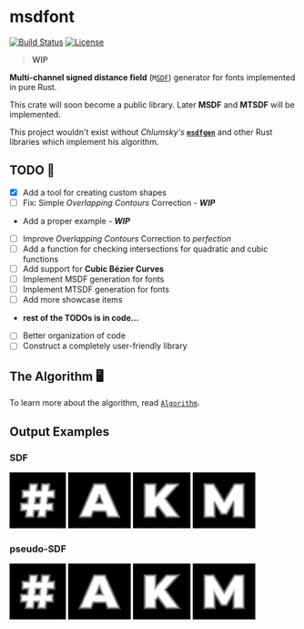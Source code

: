 # **msdfont**

[![Build Status](https://img.shields.io/github/workflow/status/Blatko1/msdfont-rs/Rust?logo=github)](https://github.com/Blatko1/msdfont-rs/actions)
[![License](https://img.shields.io/github/license/Blatko1/msdfont-rs?color=%23537aed)](https://github.com/Blatko1/msdfont-rs/blob/master/LICENSE)

> **WIP**

**Multi-channel signed distance field** (`M`[`SDF`](https://prideout.net/blog/distance_fields/)) generator for fonts implemented in pure Rust.

This crate will soon become a public library. Later **MSDF** and **MTSDF** will be implemented.

This project wouldn't exist without *Chlumsky's* **[`msdfgen`](https://github.com/Chlumsky/msdfgen)** and other Rust libraries which implement his algorithm.

## TODO :memo:

* [x] Add a tool for creating custom shapes
* [ ] Fix: Simple *Overlapping Contours* Correction - ***WIP***
*  Add a proper example - ***WIP***
* [ ] Improve *Overlapping Contours* Correction to *perfection*
* [ ] Add a function for checking intersections for quadratic and cubic functions
* [ ] Add support for **Cubic Bézier Curves**
* [ ] Implement MSDF generation for fonts
* [ ] Implement MTSDF generation for fonts
* [ ] Add more showcase items
* **rest of the TODOs is in code...**
* [ ] Better organization of code
* [ ] Construct a completely user-friendly library

## The Algorithm :desktop_computer:

To learn more about the algorithm, read [`Algorithm`](docs/algorithm.md).

## Output Examples

### SDF

![Signed Distance Field of '#' character](examples/out/%23_char_SDF.png)
![Signed Distance Field of 'A' character](examples/out/A_char_SDF.png)
![Signed Distance Field of 'K' character](examples/out/K_char_SDF.png)
![Signed Distance Field of 'M' character](examples/out/M_char_SDF.png)

### pseudo-SDF

![Pseudo Signed Distance Field of '#' character](examples/out/%23_char_pseudo.png)
![Pseudo Signed Distance Field of 'A' character](examples/out/A_char_pseudo.png)
![Pseudo Signed Distance Field of 'K' character](examples/out/K_char_pseudo.png)
![Pseudo Signed Distance Field of 'M' character](examples/out/M_char_pseudo.png)
